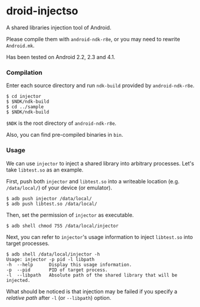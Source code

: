 # droid-injectso


A shared libraries injection tool of Android.

Please compile them with <code>android-ndk-r8e</code>, or you may need to rewrite <code>Android.mk</code>.

Has been tested on Android 2.2, 2.3 and 4.1.

### Compilation

Enter each source directory and run <code>ndk-build</code> provided by <code>android-ndk-r8e</code>.

	$ cd injector
	$ $NDK/ndk-build
	$ cd ../sample
	$ $NDK/ndk-build
	
<code>$NDK</code> is the root directory of <code>android-ndk-r8e</code>.

Also, you can find pre-compiled binaries in <code>bin</code>.

### Usage

We can use <code>injector</code> to inject a shared library into arbitrary processes. Let's take <code>libtest.so</code> as an example.

First, push both <code>injector</code> and <code>libtest.so</code> into a writeable location (e.g. <code>/data/local/</code>) of your device (or emulator).

	$ adb push injector /data/local/
	$ adb push libtest.so /data/local/
	
Then, set the permission of <code>injector</code> as executable.

	$ adb shell chmod 755 /data/local/injector
	
Next, you can refer to <code>injector</code>'s usage information to inject <code>libtest.so</code> into target processes.

	$ adb shell /data/local/injector -h
	Usage: injector -p pid -l libpath
    -h  --help      Display this usage information.
    -p  --pid       PID of target process.
    -l  --libpath   Absolute path of the shared library that will be injected.
    
What should be noticed is that injection may be failed if you specify a *relative path*  after <code>-l</code> (or <code>--libpath</code>) option.


